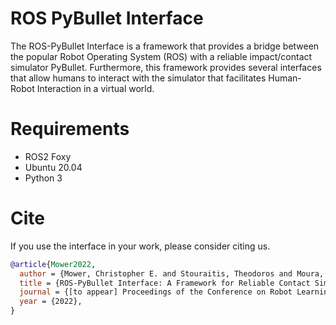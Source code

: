 # ROS PyBullet Interface

The ROS-PyBullet Interface is a framework that provides a bridge between the popular Robot Operating System (ROS) with a reliable impact/contact simulator PyBullet.
Furthermore, this framework provides several interfaces that allow humans to interact with the simulator that facilitates Human-Robot Interaction in a virtual world.

# Requirements

* ROS2 Foxy
* Ubuntu 20.04
* Python 3

# Cite

If you use the interface in your work, please consider citing us.

```bibtex
@article{Mower2022,
  author = {Mower, Christopher E. and Stouraitis, Theodoros and Moura, João and Rauch, Christian and Yan, Lei and Behabadi, Nazanin Zamani and Gienger, Michael and Vercauteren, Tom and Bergeles, Christos and Vijayakumar, Sethu},
  title = {ROS-PyBullet Interface: A Framework for Reliable Contact Simulation and Human-Robot Interaction},
  journal = {[to appear] Proceedings of the Conference on Robot Learning},
  year = {2022},
}
```
